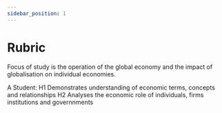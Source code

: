```yaml
---
sidebar_position: 1
---
```


# Rubric

Focus of study is the operation of the global economy and the impact of globalisation on individual economies.

A Student:
H1  Demonstrates understanding of economic terms, concepts and relationships
H2  Analyses the economic role of individuals, firms institutions and governnments


